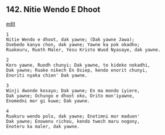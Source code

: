 
## 142.  Nitie Wendo E Dhoot
[edit](https://docs.google.com/document/d/1am4kW2YTeY_lBZJqGiE1sHn23w87R74f/edit?mode=html)



    1
    Nitie Wendo e dhoot, dak yawne; (Dak yawne Jawa);
    Osebedo kanyo chon, dak yawne; Yawne ka pok okadho;
    Ruakeuru, Ruoth Maler, Yesu Kristo Wuod Nyasaye, dak yawne.

    2
    Koro yawne, Ruodh chunyi; Dak yawne, to kideko nokadhi,
    Dak yawne; Ruake nikech En Osiep, kendo enorit chunyi,
    Enoriti nyaka chien' Dak yawne.

    3
    Winji dwonde kosayo; Dak yawne; En ma mondo iyiere,
    Dak yawne; Ochungo e dhoot oko, Orito mon'iyawne,
    Enomedni mor gi kuwe; Dak yawne.

    4
    Ruakuru wendo polo, dak yawne; Enotimni mor maduon'
    Dak yawne; Enowenu richou, kendo twech maru nogony,
    Enoteru ka maler, dak yawne.
